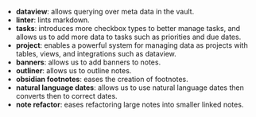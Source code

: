 - **dataview**: allows querying over meta data in the vault.
- **linter**: lints markdown.
- **tasks**: introduces more checkbox types to better manage tasks, and allows us to add more data to tasks such as priorities and due dates.
- **project**: enables a powerful system for managing data as projects with tables, views, and integrations such as dataview.
- **banners**: allows us to add banners to notes.
- **outliner**: allows us to outline notes.
- **obsidian footnotes**: eases the creation of footnotes.
- **natural language dates**: allows us to use natural language dates then converts then to correct dates.
- **note refactor**: eases refactoring large notes into smaller linked notes. 


